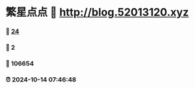# 繁星点点 :link: http://blog.52013120.xyz 
### :page_facing_up: [24](http://blog.52013120.xyz/tag.html) 
### :speech_balloon: 2 
### :hibiscus: 106654 
### :alarm_clock: 2024-10-14 07:46:48 
